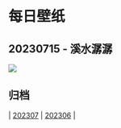 # 每日壁纸

## 20230715 - 溪水潺潺

![](https://www.bing.com/th?id=OHR.BearHoleBrook_ZH-CN6855885557_UHD.jpg)

## 归档

| [202307](/202307/README.MD)
| [202306](/202306/README.MD)
|